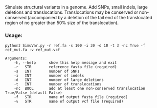 Simulate structural variants in a genome. Add SNPs, small indels, large
deletions and translocations. Translocations may be conserved or non-conserved
(accompanied by a deletion of the tail end of the translocated region of no
greater than 50% size of the translocation).  

### Usage:
```
python3 SimuVar.py -r ref.fa -s 100 -i 30 -d 10 -t 3 -nc True -f ref_mut.fa -v ref_mut.vcf

Arguments:
	-h, --help 		show this help message and exit  
	-r   STR        reference fasta file (required)
	-s   INT		number of SNPs
	-i   INT		number of indels
	-d   INT		number of large deletions
	-t   INT		number of translocations
	-nc  BOOL		add at least one non-conserved translocation True/False (default False)
	-f   STR		name of output fasta file (required)
	-v   STR		name of output vcf file (required)

```